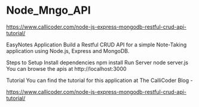 # Node_Mngo_API

https://www.callicoder.com/node-js-express-mongodb-restful-crud-api-tutorial/


EasyNotes Application
Build a Restful CRUD API for a simple Note-Taking application using Node.js, Express and MongoDB.

Steps to Setup
Install dependencies
npm install
Run Server
node server.js
You can browse the apis at http://localhost:3000

Tutorial
You can find the tutorial for this application at The CalliCoder Blog -

https://www.callicoder.com/node-js-express-mongodb-restful-crud-api-tutorial/
